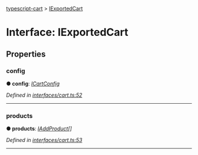 [typescript-cart](../README.md) > [IExportedCart](../interfaces/iexportedcart.md)



# Interface: IExportedCart


## Properties
<a id="config"></a>

###  config

**●  config**:  *[ICartConfig](icartconfig.md)* 

*Defined in [interfaces/cart.ts:52](https://github.com/FlareMind/typescript-cart/blob/c89995c/src/interfaces/cart.ts#L52)*





___

<a id="products"></a>

###  products

**●  products**:  *[IAddProduct](iaddproduct.md)[]* 

*Defined in [interfaces/cart.ts:53](https://github.com/FlareMind/typescript-cart/blob/c89995c/src/interfaces/cart.ts#L53)*





___


